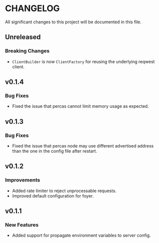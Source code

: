 # CHANGELOG

All significant changes to this project will be documented in this file.

## Unreleased

### Breaking Changes

* `ClientBuilder` is now `ClientFactory` for reusing the underlying reqwest client.

## v0.1.4

### Bug Fixes

* Fixed the issue that percas cannot limit memory usage as expected.

## v0.1.3

### Bug Fixes

* Fixed the issue that percas node may use different advertised address than the one in the config file after restart.

## v0.1.2

### Improvements

* Added rate limiter to reject unprocessable requests.
* Improved default configuration for foyer.

## v0.1.1

### New Features

* Added support for propagate environment variables to server config.
